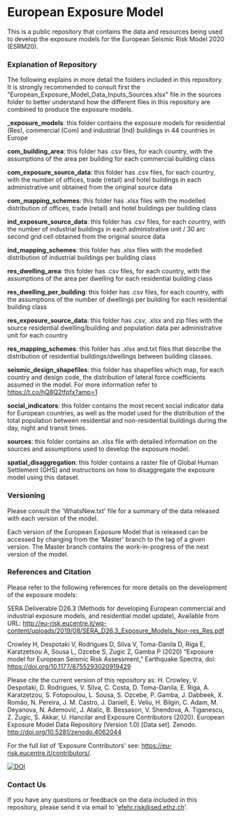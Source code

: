 # European Exposure Model

This is a public repository that contains the data and resources being used to develop the exposure models for the European Seismic Risk Model 2020 (ESRM20). 

### Explanation of Repository

The following explains in more detail the folders included in this repository. It is strongly recommended to consult first the "European_Exposure_Model_Data_Inputs_Sources.xlsx" file in the sources folder to better understand how the different files in this repository are combined to produce the exposure models.  

**_exposure_models**: this folder contains the exposure models for residential (Res), commercial (Com) and industrial (Ind) buildings in 44 countries in Europe

**com_building_area**: this folder has .csv files, for each country, with the assumptions of the area per building for each commercial building class 

**com_exposure_source_data**: this folder has .csv files, for each country, with the number of offices, trade (retail) and hotel buildings in each administrative unit obtained from the original source data

**com_mapping_schemes**: this folder has .xlsx files with the modelled distribution of offices, trade (retail) and hotel buildings per building class

**ind_exposure_source_data**: this folder has .csv files, for each country, with the number of industrial buildings in each administrative unit / 30 arc second grid cell obtained from the original source data

**ind_mapping_schemes**: this folder has .xlsx files with the modelled distribution of industrial buildings per building class

**res_dwelling_area**: this folder has .csv files, for each country, with the assumptions of the area per dwelling for each residential building class 

**res_dwelling_per_building**: this folder has .csv files, for each country, with the assumptions of the number of dwellings per building for each residential building class 

**res_exposure_source_data**: this folder has .csv, .xlsx and zip files with the source residential dwelling/building and population data per administrative unit for each country

**res_mapping_schemes**: this folder has .xlsx and.txt files that describe the distribution of residential buildings/dwellings between building classes.

**seismic_design_shapefiles**: this folder has shapefiles which map, for each country and design code, the distribution of lateral force coefficients assumed in the model. For more information refer to https://t.co/hQ8Q2tfpfx?amp=1

**social_indicators**: this folder contains the most recent social indicator data for European countries, as well as the model used for the distribution of the total population between residential and non-residential buildings during the day, night and transit times.

**sources**: this folder contains an .xlsx file with detailed information on the sources and assumptions used to develop the exposure model.

**spatial_disaggregation**: this folder contains a raster file of Global Human Settlement (GHS) and instructions on how to disaggregate the exposure model using this dataset.

### Versioning

Please consult the 'WhatsNew.txt' file for a summary of the data released with each version of the model. 

Each version of the European Exposure Model that is released can be accessed by changing from the 'Master' branch to the tag of a given version. 
The Master branch contains the work-in-progress of the next version of the model. 

### References and Citation

Please refer to the following references for more details on the development of the exposure models:

SERA Deliverable D26.3 (Methods for developing European commercial and industrial exposure models, and residential model update), 
Available from URL: http://eu-risk.eucentre.it/wp-content/uploads/2019/08/SERA_D26.3_Exposure_Models_Non-res_Res.pdf

Crowley H, Despotaki V, Rodrigues D, Silva V, Toma-Danila D, Riga E, Karatzetsou A, Sousa L, Ozcebe S, Zugic Z, Gamba P (2020) 
“Exposure model for European Seismic Risk Assessment,” Earthquake Spectra, doi: https://doi.org/10.1177/8755293020919429

Please cite the current version of this repository as: H. Crowley, V. Despotaki, D. Rodrigues, V. Silva, C. Costa, D. Toma-Danila, E. Riga, A. Karatzetzou, S. Fotopoulou, L. Sousa, S. Ozcebe, P. Gamba, J. Dabbeek, X. Romão, N. Pereira, J. M. Castro, J. Daniell, E. Veliu, H. Bilgin, C. Adam, M. Deyanova, N. Ademović, J. Atalic, B. Bessason, V. Shendova, A. Tiganescu, Z. Zugic, S. Akkar, U. Hancilar and Exposure Contributors (2020). European Exposure Model Data Repository (Version 1.0) [Data set]. Zenodo. http://doi.org/10.5281/zenodo.4062044

For the full list of 'Exposure Contributors' see: https://eu-risk.eucentre.it/contributors/. 

[![DOI](https://zenodo.org/badge/DOI/10.5281/zenodo.4062044.svg)](https://doi.org/10.5281/zenodo.4062044)

### Contact Us

If you have any questions or feedback on the data included in this repository, please send it via email to 'efehr.risk@sed.ethz.ch'.
